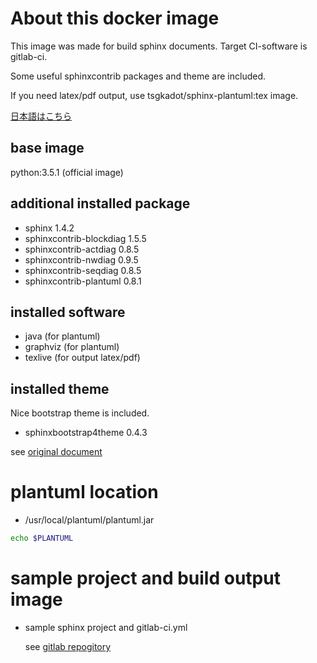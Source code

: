 # About this docker image

This image was made for build sphinx documents. Target CI-software is gitlab-ci.

Some useful sphinxcontrib packages and theme are included.

If you need latex/pdf output, use tsgkadot/sphinx-plantuml:tex image.

[日本語はこちら](https://github.com/tsgkdt/sphinx-plantuml/blob/master/README_ja.md)


## base image

python:3.5.1 (official image)

## additional installed package

- sphinx 1.4.2
- sphinxcontrib-blockdiag 1.5.5
- sphinxcontrib-actdiag 0.8.5
- sphinxcontrib-nwdiag 0.9.5
- sphinxcontrib-seqdiag 0.8.5
- sphinxcontrib-plantuml 0.8.1

## installed software

- java (for plantuml)
- graphviz (for plantuml)
- texlive (for output latex/pdf)

## installed theme

Nice bootstrap theme is included.

- sphinxbootstrap4theme 0.4.3

see [original document](https://github.com/myyasuda/sphinxbootstrap4theme)

# plantuml location

- /usr/local/plantuml/plantuml.jar

```sh
echo $PLANTUML

```


# sample project and build output image

- sample sphinx project and gitlab-ci.yml

  see [gitlab repogitory](https://gitlab.com/tsgkdt/sphinx-plantuml/)
  
